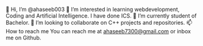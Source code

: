 👋 Hi, I’m @ahaseeb003
👀 I’m interested in learning webdevelopment, Coding and Artificial Intelligence. I have done ICS.
🌱 I’m currently student of Bachelor.
💞️ I’m looking to collaborate on C++ projects and repositories.
📫 How to reach me You can reach me at ahaseeb7300@gmail.com or inbox me on Github.
